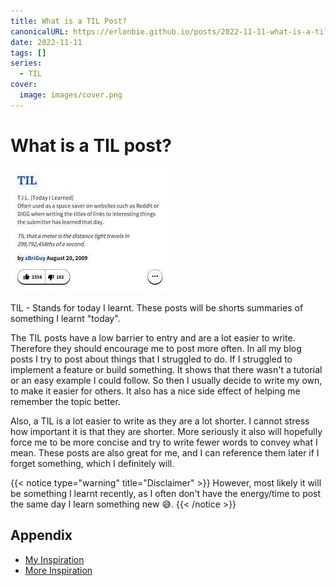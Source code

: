 ```yaml
---
title: What is a TIL Post?
canonicalURL: https://erlonbie.github.io/posts/2022-11-11-what-is-a-til-post/
date: 2022-11-11
tags: []
series:
  - TIL
cover:
  image: images/cover.png
---
```


# What is a TIL post?

![TIL](images/til.jpg)

TIL - Stands for today I learnt. These posts will be shorts summaries of something I learnt "today".

The TIL posts have a low barrier to entry and are a lot easier to write. Therefore they should encourage me
to post more often. In all my blog posts I try to post about things that I struggled to do. If I struggled
to implement a feature or build something. It shows that there wasn't a tutorial or an easy example I could follow.
So then I usually decide to write my own, to make it easier for others. It also has a nice side effect of helping me remember the topic
better.

Also, a TIL is a lot easier to write as they are a lot shorter. I cannot stress how important it is that they are shorter.
More seriously it also will hopefully force me to be more concise and try to write fewer words to convey what I mean.
These posts are also great for me, and I can reference them later if I forget something, which I definitely will.

{{< notice type="warning" title="Disclaimer" >}}
However, most likely it will be something I learnt recently, as I often don't have the energy/time to post
the same day I learn something new 😅.
{{< /notice >}}

## Appendix

- [My Inspiration](https://betatim.github.io/posts/til-explained/)
- [More Inspiration](https://rabea.dev/til/gitconfig-with-conditionals)